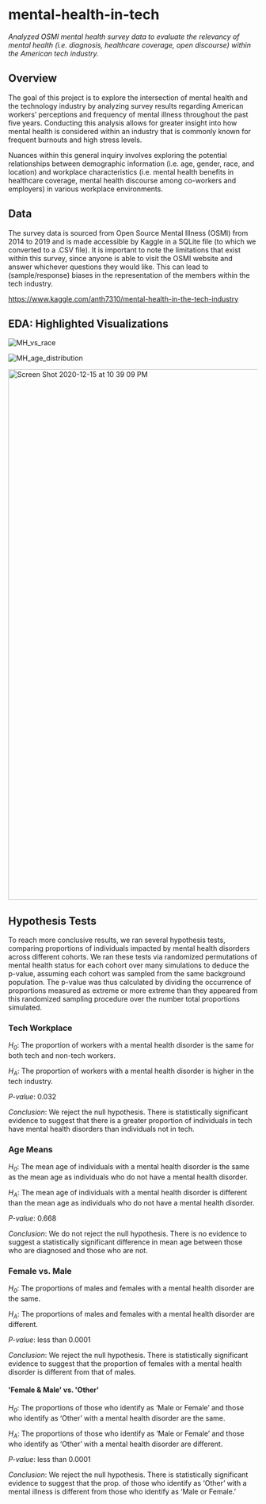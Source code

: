 # mental-health-in-tech
*Analyzed OSMI mental health survey data to evaluate the relevancy of mental health (i.e. diagnosis, healthcare coverage, open discourse) within the American tech industry.*

## Overview
The goal of this project is to explore the intersection of mental health and the technology industry by analyzing survey results regarding American workers’ perceptions and frequency of mental illness throughout the past five years. Conducting this analysis allows for greater insight into how mental health is considered within an industry that is commonly known for frequent burnouts and high stress levels. 

Nuances within this general inquiry involves exploring the potential relationships between demographic information (i.e. age, gender, race, and location) and workplace characteristics (i.e. mental health benefits in healthcare coverage, mental health discourse among co-workers and employers) in various workplace environments. 

## Data
The survey data is sourced from Open Source Mental Illness (OSMI) from 2014 to 2019 and is made accessible by Kaggle in a SQLite file (to which we converted to a .CSV file). It is important to note the limitations that exist within this survey, since anyone is able to visit the OSMI website and answer whichever questions they would like. This can lead to (sample/response) biases in the representation of the members within the tech industry.

https://www.kaggle.com/anth7310/mental-health-in-the-tech-industry

## EDA: Highlighted Visualizations

![MH_vs_race](https://user-images.githubusercontent.com/68027568/102305422-a6389d00-3f25-11eb-8eff-84bd763cfc45.png)

![MH_age_distribution](https://user-images.githubusercontent.com/68027568/102305946-c583fa00-3f26-11eb-806b-8c1f5a8232ac.png)

<img width="1070" alt="Screen Shot 2020-12-15 at 10 39 09 PM" src="https://user-images.githubusercontent.com/68027568/102305730-5d351880-3f26-11eb-9274-ce2e9a9a80cd.png">

## Hypothesis Tests

To reach more conclusive results, we ran several hypothesis tests, comparing proportions of individuals impacted by mental health disorders across different cohorts. We ran these tests via randomized permutations of mental health status for each cohort over many simulations to deduce the p-value, assuming each cohort was sampled from the same background population. The p-value was thus calculated by dividing the occurrence of proportions measured as extreme or more extreme than they appeared from this randomized sampling procedure over the number total proportions simulated. 

### Tech Workplace

*H<sub>0</sub>*: The proportion of workers with a mental health disorder is the same for both tech and non-tech workers.

*H<sub>A</sub>*: The proportion of workers with a mental health	 disorder is higher in the tech industry.

*P-value*: 0.032

*Conclusion*: We reject the null hypothesis. There is statistically significant evidence to suggest that there is a greater proportion of individuals in tech have mental health disorders than individuals not in tech. 

### Age Means

*H<sub>0</sub>*: The mean age of individuals with a mental health disorder is the same as the mean age as individuals who do not have a mental health disorder.

*H<sub>A</sub>*: The mean age of individuals with a mental health disorder is different than the mean age as individuals who do not have a mental health disorder.

*P-value*: 0.668

*Conclusion*: We do not reject the null hypothesis. There is no evidence to suggest a statistically significant difference in mean age between those who are diagnosed and those who are not. 

### Female vs. Male

*H<sub>0</sub>*: The proportions of males and females with a mental health disorder are the same.

*H<sub>A</sub>*: The proportions of males and females with a mental health disorder are different.

*P-value*: less than 0.0001

*Conclusion*: We reject the null hypothesis. There is statistically significant evidence to suggest that the proportion of females with a mental health disorder is different from that of males. 

#### 'Female & Male' vs. 'Other'

*H<sub>0</sub>*: The proportions of those who identify as ‘Male or Female’ and those who identify as ‘Other’ with a mental health disorder are the same.

*H<sub>A</sub>*: The proportions of those who identify as ‘Male or Female’ and those who identify as ‘Other’ with a mental health disorder are different.

*P-value*: less than 0.0001

*Conclusion*: We reject the null hypothesis. There is statistically significant evidence to suggest that the prop. of those who identify as ‘Other’ with a mental illness is different from those who identify as ‘Male or Female.’

